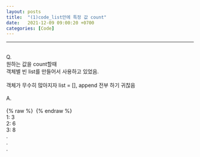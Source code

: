 ```yaml
---
layout: posts
title:  "(1)code_list안에 특정 값 count"
date:   2021-12-09 09:00:20 +0700
categories: [Code]
---
```

<link rel = "stylesheet" href ="/static/css/bootstrap.min.css">

--------------------------
<br/>
Q.<br/>
원하는 값을 count할때 <br/>
객체별 빈 list를 만들어서 사용하고 있었음.<br/>
<br/>
객체가 무수히 많아지자 list = [], append 전부 하기 귀찮음<br/>

<br/>
A.<br/>
<br/>
{% raw %} <img src="https://Kimjs11.github.io/img/code.png" alt=""> {% endraw %}


<br/>
1: 3<br/>
2: 6<br/>
3: 8<br/>
.<br/>
.<br/>
.<br/>
